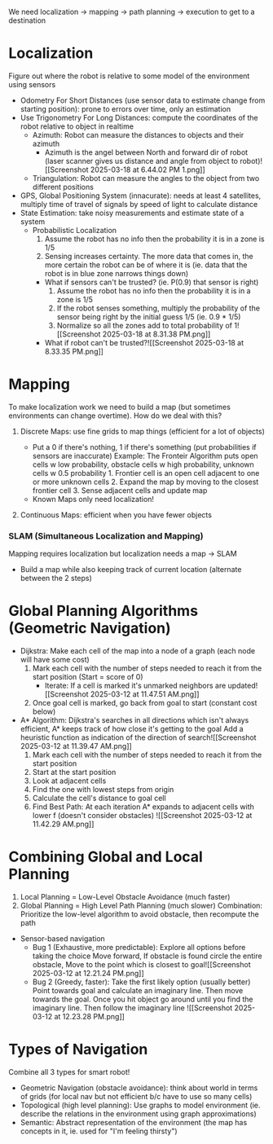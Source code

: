 We need localization -> mapping -> path planning -> execution to get to a destination
# Localization
Figure out where the robot is relative to some model of the environment using sensors
- Odometry For Short Distances (use sensor data to estimate change from starting position): prone to errors over time, only an estimation
- Use Trigonometry For Long Distances: compute the coordinates of the robot relative to object in realtime
	- Azimuth: Robot can measure the distances to objects and their azimuth 
		- Azimuth is the angel between North and forward dir of robot (laser scanner gives us distance and angle from object to robot)![[Screenshot 2025-03-18 at 6.44.02 PM 1.png]]
	- Triangulation: Robot can measure the angles to the object from two different positions
- GPS, Global Positioning System (innacurate): needs at least 4 satellites, multiply time of travel of signals by speed of light to calculate distance
- State Estimation: take noisy measurements and estimate state of a system
	- Probabilistic Localization
		1. Assume the robot has no info then the probability it is in a zone is 1/5
		2. Sensing increases certainty. The more data that comes in, the more certain the robot can be of where it is (ie. data that the robot is in blue zone narrows things down)
		- What if sensors can't be trusted? (ie. P(0.9) that sensor is right)
			1. Assume the robot has no info then the probability it is in a zone is 1/5
			2. If the robot senses something, multiply the probability of the sensor being right by the initial guess 1/5 (ie. 0.9 * 1/5)
			3. Normalize so all the zones add to total probability of 1![[Screenshot 2025-03-18 at 8.31.38 PM.png]]
		- What if robot can't be trusted?![[Screenshot 2025-03-18 at 8.33.35 PM.png]]

# Mapping 
To make localization work we need to build a map (but sometimes environments can change overtime). How do we deal with this?
1. Discrete Maps: use fine grids to map things (efficient for a lot of objects)
	- Put a 0 if there's nothing, 1 if there's something (put probabilities if sensors are inaccurate)
		Example: The Fronteir Algorithm puts open cells w low probability, obstacle cells w high probability, unknown cells w 0.5 probability
			1. Frontier cell is an open cell adjacent to one or more unknown cells
			2. Expand the map by moving to the closest frontier cell
			3. Sense adjacent cells and update map
	 - Known Maps only need localization!
		
2. Continuous Maps: efficient when you have fewer objects 
### SLAM (Simultaneous Localization and Mapping)
Mapping requires localization but localization needs a map -> SLAM
- Build a map while also keeping track of current location (alternate between the 2 steps)
# Global Planning Algorithms (Geometric Navigation)
- Dijkstra: Make each cell of the map into a node of a graph (each node will have some cost)
	1. Mark each cell with the number of steps needed to reach it from the start position (Start = score of 0)
		- Iterate: If a cell is marked it's unmarked neighbors are updated![[Screenshot 2025-03-12 at 11.47.51 AM.png]]
	2. Once goal cell is marked, go back from goal to start (constant cost below)
- A* Algorithm: Dijkstra's searches in all directions which isn't always efficient, A* keeps track of how close it's getting to the goal
	Add a heuristic function as indication of the direction of search![[Screenshot 2025-03-12 at 11.39.47 AM.png]]
	1. Mark each cell with the number of steps needed to reach it from the start position
	2. Start at the start position
	3. Look at adjacent cells
	4. Find the one with lowest steps from origin
	5. Calculate the cell's distance to goal cell 
	6. Find Best Path: At each iteration A* expands to adjacent cells with lower f (doesn't consider obstacles) ![[Screenshot 2025-03-12 at 11.42.29 AM.png]]
# Combining Global and Local Planning
1. Local Planning = Low-Level Obstacle Avoidance (much faster)
2. Global Planning = High Level Path Planning (much slower)
Combination: Prioritize the low-level algorithm to avoid obstacle, then recompute the path
- Sensor-based navigation
	- Bug 1 (Exhaustive, more predictable): Explore all options before taking the choice
			Move forward, If obstacle is found circle the entire obstacle, Move to the point which is closest to goal![[Screenshot 2025-03-12 at 12.21.24 PM.png]]
	- Bug 2 (Greedy, faster): Take the first likely option (usually better)
			Point towards goal and calculate an imaginary line. Then move towards the goal. Once you hit object go around until you find the imaginary line. Then follow the imaginary line  ![[Screenshot 2025-03-12 at 12.23.28 PM.png]]
# Types of Navigation 
Combine all 3 types for smart robot!
- Geometric Navigation (obstacle avoidance): think about world in terms of grids (for local nav but not efficient b/c have to use so many cells)
- Topological (high level planning): Use graphs to model environment (ie. describe the relations in the environment using graph approximations)
- Semantic: Abstract representation of the environment (the map has concepts in it, ie. used for "I'm feeling thirsty")